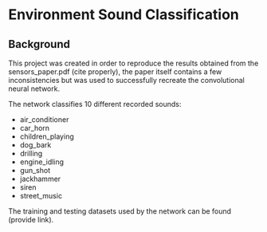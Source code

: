 # Environment Sound Classification

## Background

This project was created in order to reproduce the results obtained from the sensors_paper.pdf (cite properly), the paper itself contains a few inconsistencies but was used to successfully recreate the convolutional neural network. 

The network classifies 10 different recorded sounds:
* air_conditioner
* car_horn
* children_playing
* dog_bark 
* drilling
* engine_idling
* gun_shot
* jackhammer 
* siren 
* street_music

The training and testing datasets used by the network can be found (provide link).
